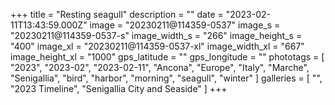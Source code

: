 +++
title = "Resting seagull"
description = ""
date = "2023-02-11T13:43:59.000Z"
image = "20230211@114359-0537"
image_s = "20230211@114359-0537-s"
image_width_s = "266"
image_height_s = "400"
image_xl = "20230211@114359-0537-xl"
image_width_xl = "667"
image_height_xl = "1000"
gps_latitude = ""
gps_longitude = ""
phototags = [ "2023", "2023-02", "2023-02-11", "Ancona", "Europe", "Italy", "Marche", "Senigallia", "bird", "harbor", "morning", "seagull", "winter" ]
galleries = [ "", "2023 Timeline", "Senigallia City and Seaside" ]
+++
